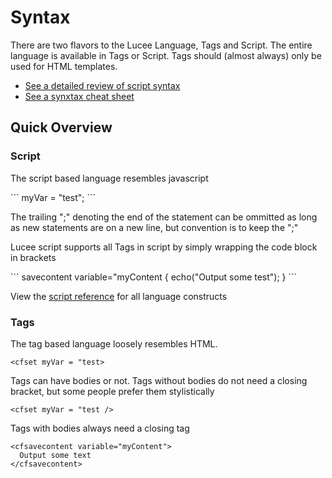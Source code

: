 # Syntax

There are two flavors to the Lucee Language, Tags and Script. The entire language is available in Tags or Script. Tags should (almost always) only be used for HTML templates.

* [See a detailed review of script syntax ](https://github.com/adamcameron/cfscript/blob/master/cfscript.md)
* [See a synxtax cheat sheet](https://rorylaitila.gitbooks.io/lucee/content/script_cheat_sheet.html)

## Quick Overview

### Script
The script based language resembles javascript 

<script src="https://gist.github.com/roryl/5817942eccef2bad2281.js?file=setting_a_variable.cfm"></script>

<noscript>
```
myVar = "test";
```
</noscript>

The trailing ";" denoting the end of the statement can be ommitted as long as new statements are on a new line, but convention is to keep the ";"

Lucee script supports all Tags in script by simply wrapping the code block in brackets

<script src="https://gist.github.com/roryl/5817942eccef2bad2281.js?file=script_tags.cfm"></script>

<noscript>
```
savecontent variable="myContent {
  echo("Output some test");
}
```
</noscript>

View the [script reference](script_reference.html) for all language constructs

### Tags 

The tag based language loosely resembles HTML.
```
<cfset myVar = "test>
```
Tags can have bodies or not. Tags without bodies do not need a closing bracket, but some people prefer them stylistically 
```
<cfset myVar = "test />
```
Tags with bodies always need a closing tag
```
<cfsavecontent variable="myContent">
  Output some text
</cfsavecontent>
```

